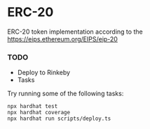 # ERC-20

ERC-20 token implementation according to the https://eips.ethereum.org/EIPS/eip-20

### TODO

- Deploy to Rinkeby
- Tasks

Try running some of the following tasks:

```shell
npx hardhat test
npx hardhat coverage
npx hardhat run scripts/deploy.ts
```
